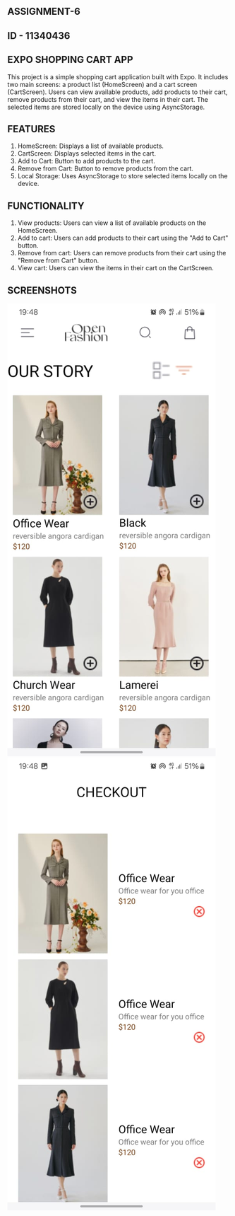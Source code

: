 ## ASSIGNMENT-6

## ID - 11340436

## EXPO SHOPPING CART APP

This project is a simple shopping cart application built with Expo. It includes two main screens: a product list (HomeScreen) and a cart screen (CartScreen). Users can view available products, add products to their cart, remove products from their cart, and view the items in their cart. The selected items are stored locally on the device using AsyncStorage.

## FEATURES

1. HomeScreen: Displays a list of available products.
2. CartScreen: Displays selected items in the cart.
3. Add to Cart: Button to add products to the cart.
4. Remove from Cart: Button to remove products from the cart.
5. Local Storage: Uses AsyncStorage to store selected items locally on the device.

## FUNCTIONALITY

1. View products: Users can view a list of available products on the HomeScreen.
2. Add to cart: Users can add products to their cart using the "Add to Cart" button.
3. Remove from cart: Users can remove products from their cart using the "Remove from Cart" button.
4. View cart: Users can view the items in their cart on the CartScreen.

## SCREENSHOTS

![HOME Screen](assets/screenshot-1.jpg)
![CART Screen](assets/screenshot-2.jpg)
